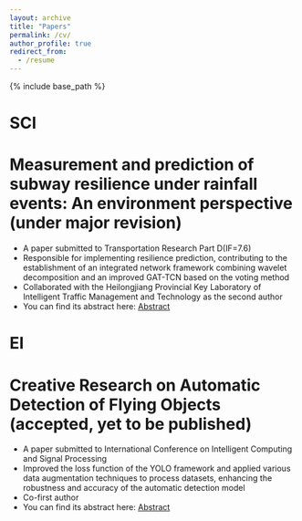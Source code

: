 ```yaml
---
layout: archive
title: "Papers"
permalink: /cv/
author_profile: true
redirect_from:
  - /resume
---
```


{% include base_path %}

SCI
======
Measurement and prediction of subway resilience under rainfall events: An environment perspective (under major revision)
======
* A paper submitted to Transportation Research Part D(IF=7.6)
* Responsible for implementing resilience prediction, contributing to the establishment of an integrated network framework combining wavelet decomposition and an improved GAT-TCN based on the voting method
* Collaborated with the Heilongjiang Provincial Key Laboratory of Intelligent Traffic Management and Technology as the second author
* You can find its abstract here: [Abstract](../assets/SCI.pdf)

EI
======
Creative Research on Automatic Detection of Flying Objects (accepted, yet to be published)
======
* A paper submitted to International Conference on Intelligent Computing and Signal Processing
*	Improved the loss function of the YOLO framework and applied various data augmentation techniques to process datasets, enhancing the robustness and accuracy of the automatic detection model
*	Co-first author
*	You can find its abstract here: [Abstract](../assets/EI.pdf)
